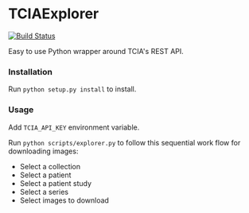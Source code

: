 # TCIAExplorer 
[![Build Status](https://travis-ci.org/lastlegion/TCIAExplorer.svg?branch=master)](https://travis-ci.org/lastlegion/TCIAExplorer)

Easy to use Python wrapper around TCIA's REST API.

### Installation
Run `python setup.py install` to install.


### Usage
Add `TCIA_API_KEY` environment variable.

Run `python scripts/explorer.py` to follow this sequential work flow for downloading images:
* Select a collection
* Select a patient 
* Select a patient study
* Select a series
* Select images to download
